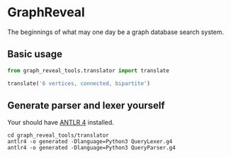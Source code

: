 # GraphReveal

The beginnings of what may one day be a graph database search system.

## Basic usage

```python
from graph_reveal_tools.translator import translate

translate('6 vertices, connected, bipartite')
```

## Generate parser and lexer yourself

Your should have [ANTLR 4](https://www.antlr.org/) installed.

```shell
cd graph_reveal_tools/translator
antlr4 -o generated -Dlanguage=Python3 QueryLexer.g4
antlr4 -o generated -Dlanguage=Python3 QueryParser.g4
```